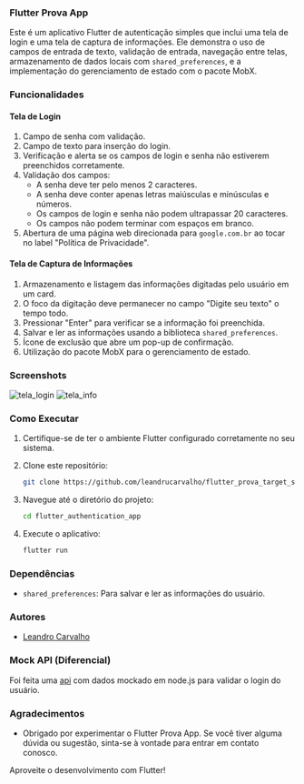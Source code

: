 ### Flutter Prova App

Este é um aplicativo Flutter de autenticação simples que inclui uma tela de login e uma tela de captura de informações. Ele demonstra o uso de campos de entrada de texto, validação de entrada, navegação entre telas, armazenamento de dados locais com `shared_preferences`, e a implementação do gerenciamento de estado com o pacote MobX.

### Funcionalidades

#### Tela de Login

1. Campo de senha com validação.
2. Campo de texto para inserção do login.
3. Verificação e alerta se os campos de login e senha não estiverem preenchidos corretamente.
4. Validação dos campos:
   - A senha deve ter pelo menos 2 caracteres.
   - A senha deve conter apenas letras maiúsculas e minúsculas e números.
   - Os campos de login e senha não podem ultrapassar 20 caracteres.
   - Os campos não podem terminar com espaços em branco.
5. Abertura de uma página web direcionada para `google.com.br` ao tocar no label "Política de Privacidade".

#### Tela de Captura de Informações

1. Armazenamento e listagem das informações digitadas pelo usuário em um card.
2. O foco da digitação deve permanecer no campo "Digite seu texto" o tempo todo.
3. Pressionar "Enter" para verificar se a informação foi preenchida.
4. Salvar e ler as informações usando a biblioteca `shared_preferences`.
5. Ícone de exclusão que abre um pop-up de confirmação.
6. Utilização do pacote MobX para o gerenciamento de estado.

### Screenshots

![tela_login](https://github.com/leandrucarvalho/flutter_prova_target_sistemas/assets/56963289/24133162-88ea-4ebe-9048-6c0b9a475bb4)
![tela_info](https://github.com/leandrucarvalho/flutter_prova_target_sistemas/assets/56963289/978ea7e8-5ae5-4a97-9d1e-a7c51a7fbe31)


### Como Executar

1. Certifique-se de ter o ambiente Flutter configurado corretamente no seu sistema.

2. Clone este repositório:

   ```bash
   git clone https://github.com/leandrucarvalho/flutter_prova_target_sistemas
   ```

3. Navegue até o diretório do projeto:

   ```bash
   cd flutter_authentication_app
   ```

4. Execute o aplicativo:

   ```bash
   flutter run
   ```

### Dependências

- `shared_preferences`: Para salvar e ler as informações do usuário.

### Autores

- [Leandro Carvalho](https://github.com/leandrucarvalho)

### Mock API (Diferencial)

Foi feita uma [api](https://github.com/leandrucarvalho/api_login_target_prova) com dados mockado em node.js para validar o login do usuário. 

### Agradecimentos

- Obrigado por experimentar o Flutter Prova App. Se você tiver alguma dúvida ou sugestão, sinta-se à vontade para entrar em contato conosco.

Aproveite o desenvolvimento com Flutter!
